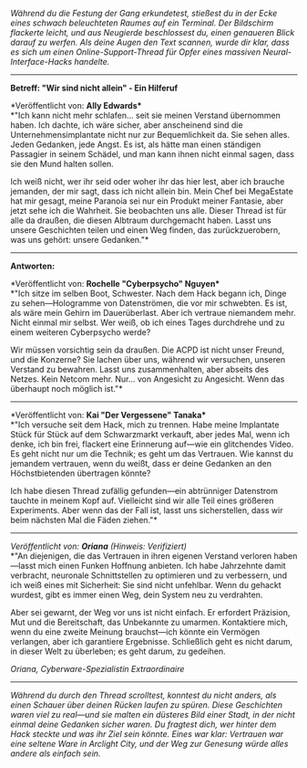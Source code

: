 _Während du die Festung der Gang erkundetest, stießest du in der Ecke eines schwach beleuchteten Raumes auf ein Terminal. Der Bildschirm flackerte leicht, und aus Neugierde beschlossest du, einen genaueren Blick darauf zu werfen. Als deine Augen den Text scannen, wurde dir klar, dass es sich um einen Online-Support-Thread für Opfer eines massiven Neural-Interface-Hacks handelte._

---

**Betreff: "Wir sind nicht allein" - Ein Hilferuf**

\*Veröffentlicht von: **Ally Edwards\***  
\*"Ich kann nicht mehr schlafen... seit sie meinen Verstand übernommen haben. Ich dachte, ich wäre sicher, aber anscheinend sind die Unternehmensimplantate nicht nur zur Bequemlichkeit da. Sie sehen alles. Jeden Gedanken, jede Angst. Es ist, als hätte man einen ständigen Passagier in seinem Schädel, und man kann ihnen nicht einmal sagen, dass sie den Mund halten sollen.

Ich weiß nicht, wer ihr seid oder woher ihr das hier lest, aber ich brauche jemanden, der mir sagt, dass ich nicht allein bin. Mein Chef bei MegaEstate hat mir gesagt, meine Paranoia sei nur ein Produkt meiner Fantasie, aber jetzt sehe ich die Wahrheit. Sie beobachten uns alle. Dieser Thread ist für alle da draußen, die diesen Albtraum durchgemacht haben. Lasst uns unsere Geschichten teilen und einen Weg finden, das zurückzuerobern, was uns gehört: unsere Gedanken."\*

---

**Antworten:**

\*Veröffentlicht von: **Rochelle "Cyberpsycho" Nguyen\***  
\*"Ich sitze im selben Boot, Schwester. Nach dem Hack begann ich, Dinge zu sehen—Hologramme von Datenströmen, die vor mir schwebten. Es ist, als wäre mein Gehirn im Dauerüberlast. Aber ich vertraue niemandem mehr. Nicht einmal mir selbst. Wer weiß, ob ich eines Tages durchdrehe und zu einem weiteren Cyberpsycho werde?

Wir müssen vorsichtig sein da draußen. Die ACPD ist nicht unser Freund, und die Konzerne? Sie lachen über uns, während wir versuchen, unseren Verstand zu bewahren. Lasst uns zusammenhalten, aber abseits des Netzes. Kein Netcom mehr. Nur... von Angesicht zu Angesicht. Wenn das überhaupt noch möglich ist."\*

---

\*Veröffentlicht von: **Kai "Der Vergessene" Tanaka\***  
\*"Ich versuche seit dem Hack, mich zu trennen. Habe meine Implantate Stück für Stück auf dem Schwarzmarkt verkauft, aber jedes Mal, wenn ich denke, ich bin frei, flackert eine Erinnerung auf—wie ein glitchendes Video. Es geht nicht nur um die Technik; es geht um das Vertrauen. Wie kannst du jemandem vertrauen, wenn du weißt, dass er deine Gedanken an den Höchstbietenden übertragen könnte?

Ich habe diesen Thread zufällig gefunden—ein abtrünniger Datenstrom tauchte in meinem Kopf auf. Vielleicht sind wir alle Teil eines größeren Experiments. Aber wenn das der Fall ist, lasst uns sicherstellen, dass wir beim nächsten Mal die Fäden ziehen."\*

---

_Veröffentlicht von: **Oriana** (Hinweis: Verifiziert)_  
\*"An diejenigen, die das Vertrauen in ihren eigenen Verstand verloren haben—lasst mich einen Funken Hoffnung anbieten. Ich habe Jahrzehnte damit verbracht, neuronale Schnittstellen zu optimieren und zu verbessern, und ich weiß eines mit Sicherheit: Sie sind nicht unfehlbar. Wenn du gehackt wurdest, gibt es immer einen Weg, dein System neu zu verdrahten.

Aber sei gewarnt, der Weg vor uns ist nicht einfach. Er erfordert Präzision, Mut und die Bereitschaft, das Unbekannte zu umarmen. Kontaktiere mich, wenn du eine zweite Meinung brauchst—ich könnte ein Vermögen verlangen, aber ich garantiere Ergebnisse. Schließlich geht es nicht darum, in dieser Welt zu überleben; es geht darum, zu gedeihen.

_Oriana, Cyberware-Spezialistin Extraordinaire_

---

_Während du durch den Thread scrolltest, konntest du nicht anders, als einen Schauer über deinen Rücken laufen zu spüren. Diese Geschichten waren viel zu real—und sie malten ein düsteres Bild einer Stadt, in der nicht einmal deine Gedanken sicher waren. Du fragtest dich, wer hinter dem Hack steckte und was ihr Ziel sein könnte. Eines war klar: Vertrauen war eine seltene Ware in Arclight City, und der Weg zur Genesung würde alles andere als einfach sein._
